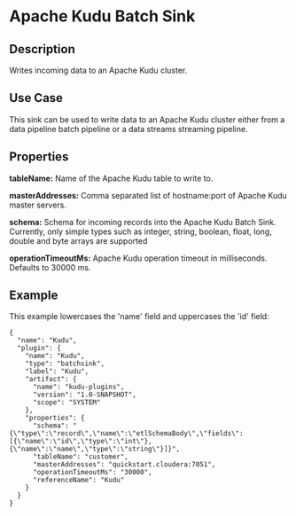 # Apache Kudu Batch Sink

Description
-----------

Writes incoming data to an Apache Kudu cluster.

Use Case
--------

This sink can be used to write data to an Apache Kudu cluster either from a 
data pipeline batch pipeline or a data streams streaming pipeline.

Properties
----------

**tableName:** Name of the Apache Kudu table to write to.

**masterAddresses:** Comma separated list of hostname:port of Apache Kudu master servers.

**schema:** Schema for incoming records into the Apache Kudu Batch Sink. Currently, only simple types 
such as integer, string, boolean, float, long, double and byte arrays are supported

**operationTimeoutMs:** Apache Kudu operation timeout in milliseconds. Defaults to 30000 ms.


Example
-------

This example lowercases the 'name' field and uppercases the 'id' field:

    {
      "name": "Kudu",
      "plugin": {
        "name": "Kudu",
        "type": "batchsink",
        "label": "Kudu",
        "artifact": {
          "name": "kudu-plugins",
          "version": "1.0-SNAPSHOT",
          "scope": "SYSTEM"
        },
        "properties": {
          "schema": "{\"type\":\"record\",\"name\":\"etlSchemaBody\",\"fields\":[{\"name\":\"id\",\"type\":\"int\"},{\"name\":\"name\",\"type\":\"string\"}]}",
          "tableName": "customer",
          "masterAddresses": "quickstart.cloudera:7051",
          "operationTimeoutMs": "30000",
          "referenceName": "Kudu"
        }
      }
    }
